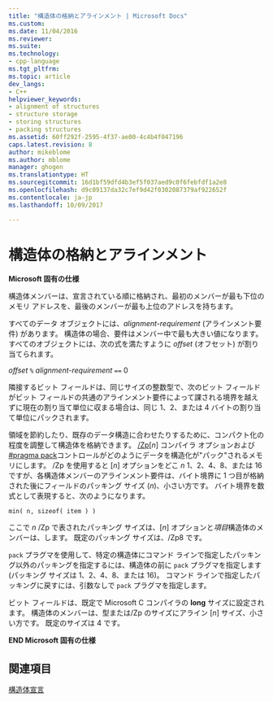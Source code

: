 ```yaml
---
title: "構造体の格納とアラインメント | Microsoft Docs"
ms.custom: 
ms.date: 11/04/2016
ms.reviewer: 
ms.suite: 
ms.technology:
- cpp-language
ms.tgt_pltfrm: 
ms.topic: article
dev_langs:
- C++
helpviewer_keywords:
- alignment of structures
- structure storage
- storing structures
- packing structures
ms.assetid: 60ff292f-2595-4f37-ae00-4c4b4f047196
caps.latest.revision: 8
author: mikeblome
ms.author: mblome
manager: ghogen
ms.translationtype: HT
ms.sourcegitcommit: 16d1bf59dfd4b3ef5f037aed9c0f6febfdf1a2e8
ms.openlocfilehash: d9c09137da32c7ef9d42f0302087379af922652f
ms.contentlocale: ja-jp
ms.lasthandoff: 10/09/2017

---
```

# <a name="storage-and-alignment-of-structures"></a>構造体の格納とアラインメント
**Microsoft 固有の仕様**  
  
 構造体メンバーは、宣言されている順に格納され、最初のメンバーが最も下位のメモリ アドレスを、最後のメンバーが最も上位のアドレスを持ちます。  
  
 すべてのデータ オブジェクトには、*alignment-requirement* (アラインメント要件) があります。 構造体の場合、要件はメンバー中で最も大きい値になります。 すべてのオブジェクトには、次の式を満たすように *offset* (オフセット) が割り当てられます。  
  
 *offset* `%` *alignment-requirement* `==` 0  
  
 隣接するビット フィールドは、同じサイズの整数型で、次のビット フィールドがビット フィールドの共通のアラインメント要件によって課される境界を越えずに現在の割り当て単位に収まる場合は、同じ 1、2、または 4 バイトの割り当て単位にパックされます。  
  
 領域を節約したり、既存のデータ構造に合わせたりするために、コンパクト化の程度を調整して構造体を格納できます。 [/Zp](../build/reference/zp-struct-member-alignment.md)[*n*] コンパイラ オプションおよび[#pragma pack](../preprocessor/pack.md)コントロールがどのようにデータを構造化が"パック"されるメモリにします。 /Zp を使用すると [*n*] オプションをどこ *n*  1、2、4、8、または 16 ですが、各構造体メンバーのアラインメント要件は、バイト境界に 1 つ目が格納された後にフィールドのパッキング サイズ (*n*)、小さい方です。 バイト境界を数式として表現すると、次のようになります。  
  
```  
min( n, sizeof( item ) )  
```  
  
 ここで *n*  /Zp で表されたパッキング サイズは、[*n*] オプションと*項目*構造体のメンバーは、します。 既定のパッキング サイズは、/Zp8 です。  
  
 `pack` プラグマを使用して、特定の構造体にコマンド ラインで指定したパッキング以外のパッキングを指定するには、構造体の前に `pack` プラグマを指定します (パッキング サイズは 1、2、4、8、または 16)。 コマンド ラインで指定したパッキングに戻すには、引数なしで `pack` プラグマを指定します。  
  
 ビット フィールドは、既定で Microsoft C コンパイラの **long** サイズに設定されます。 構造体のメンバーは、型または/Zp のサイズにアライン [*n*] サイズ、小さい方です。 既定のサイズは 4 です。  
  
 **END Microsoft 固有の仕様**  
  
## <a name="see-also"></a>関連項目  
 [構造体宣言](../c-language/structure-declarations.md)
